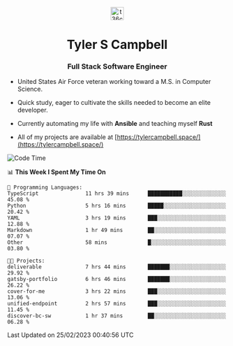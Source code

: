 <p align="center">
<a href="https://www.linkedin.com/in/t36campbell" target="blank"><img align="center" src="https://ik.imagekit.io/t36campbell/Portfolio/linkedin.png.original_m8bbGgPh6.png" alt="t36campbell" height="30" width="30" /></a>
</p>
<h1 align="center">Tyler S Campbell</h1>
<h3 align="center">Full Stack Software Engineer</h3>

* United States Air Force veteran working toward a M.S. in Computer Science.

* Quick study, eager to cultivate the skills needed to become an elite developer.

* Currently automating my life with **Ansible** and teaching myself **Rust**

* All of my projects are available at [https://tylercampbell.space/](https://tylercampbell.space/)

<!--START_SECTION:waka-->
![Code Time](http://img.shields.io/badge/Code%20Time-2%2C206%20hrs%205%20mins-blue)

📊 **This Week I Spent My Time On** 

```text
💬 Programming Languages: 
TypeScript               11 hrs 39 mins      ███████████░░░░░░░░░░░░░░   45.08 % 
Python                   5 hrs 16 mins       █████░░░░░░░░░░░░░░░░░░░░   20.42 % 
YAML                     3 hrs 19 mins       ███░░░░░░░░░░░░░░░░░░░░░░   12.88 % 
Markdown                 1 hr 49 mins        ██░░░░░░░░░░░░░░░░░░░░░░░   07.07 % 
Other                    58 mins             █░░░░░░░░░░░░░░░░░░░░░░░░   03.80 % 

🐱‍💻 Projects: 
deliverable              7 hrs 44 mins       ███████░░░░░░░░░░░░░░░░░░   29.92 % 
gatsby-portfolio         6 hrs 46 mins       ███████░░░░░░░░░░░░░░░░░░   26.22 % 
cover-for-me             3 hrs 22 mins       ███░░░░░░░░░░░░░░░░░░░░░░   13.06 % 
unified-endpoint         2 hrs 57 mins       ███░░░░░░░░░░░░░░░░░░░░░░   11.45 % 
discover-bc-sw           1 hr 37 mins        ██░░░░░░░░░░░░░░░░░░░░░░░   06.28 % 
```


 Last Updated on 25/02/2023 00:40:56 UTC
<!--END_SECTION:waka-->

